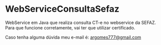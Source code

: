 WebServiceConsultaSefaz
=======================

WebService em Java que realiza consulta CT-e no webservice da SEFAZ.
Para que funcione corretamente, vai ter  que utilizar certificado.

Caso tenha alguma dúvida meu e-mail é:
argomes777@gmail.com
